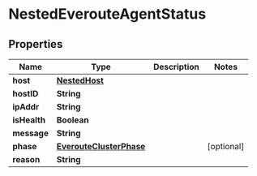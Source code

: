 

# NestedEverouteAgentStatus


## Properties

Name | Type | Description | Notes
------------ | ------------- | ------------- | -------------
**host** | [**NestedHost**](NestedHost.md) |  | 
**hostID** | **String** |  | 
**ipAddr** | **String** |  | 
**isHealth** | **Boolean** |  | 
**message** | **String** |  | 
**phase** | [**EverouteClusterPhase**](EverouteClusterPhase.md) |  |  [optional]
**reason** | **String** |  | 



